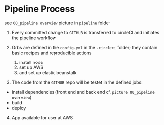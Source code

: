 
# Pipeline Process

see `00_pipeline overview` picture in `pipeline` folder

1. Every committed change to `GITHUB` is transferred to circleCI and initiates the pipeline workflow
2. Orbs are defined in the `config.yml` in the `.circleci` folder; they contain basic recipes and reproducible actions 
    1. install node
    2. set up AWS 
    3. and set up elastic beanstalk

3. The code from the `GITHUB` repo will be testet in the defined jobs:
* install dependencies (front end and back end cf. `picture 00_pipeline overview`)
* build
* deploy

4. App available for user at AWS

